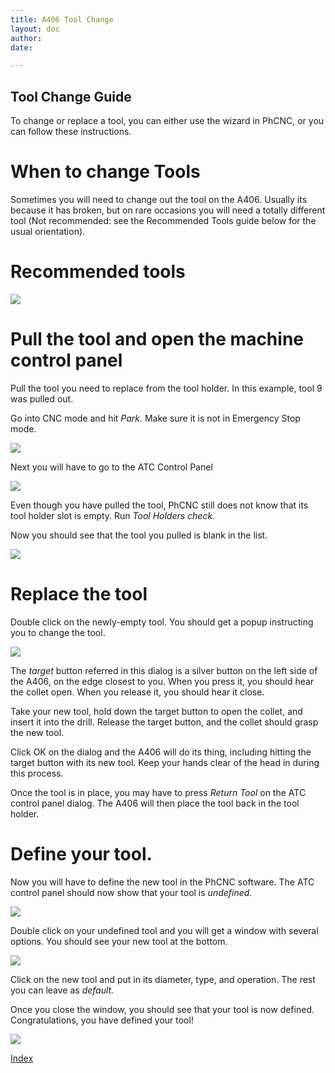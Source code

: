 ```yaml
---
title: A406 Tool Change
layout: doc
author:
date:

---
```

## Tool Change Guide 

To change or replace a tool, you can either use the wizard in PhCNC, or you can follow these instructions. 


# When to change Tools

Sometimes you will need to change out the tool on the A406. Usually its because it has broken, but on rare occasions you will need a totally different tool (Not recommended: see the Recommended Tools guide below for the usual orientation).

# Recommended tools
![](img/A406Bits.png)


# Pull the tool and open the machine control panel 

Pull the tool you need to replace from the tool holder. In this example, tool 9 was pulled out. 

Go into CNC mode and hit *Park.* Make sure it is not in Emergency Stop mode. 

![](img/Park.png) 

Next you will have to go to the ATC Control Panel 

![](img/ATCControlPanel.png) 

Even though you have pulled the tool, PhCNC still does not know that its tool holder slot is empty. Run *Tool Holders check.*

Now you should see that the tool you pulled is blank in the list. 

![](img/Emptytoolholder9.png)  

# Replace the tool

Double click on the newly-empty tool. You should get a popup instructing you to change the tool. 

![](img/Changetooldialog.png) 

The *target* button referred in this dialog is a silver button on the left side of the A406, on the edge closest to you. When you press it, you should hear the collet open. When you release it, you should hear it close. 

Take your new tool, hold down the target button to open the collet, and insert it into the drill. Release the target button, and the collet should grasp the new tool. 

Click OK on the dialog and the A406 will do its thing, including hitting the target button with its new tool. Keep your hands clear of the head in during this process. 

Once the tool is in place, you may have to press *Return Tool* on the ATC control panel dialog. The A406 will then place the tool back in the tool holder. 

# Define your tool. 

Now you will have to define the new tool in the PhCNC software. The ATC control panel should now show that your tool is *undefined.* 

![](img/undefinedtool.png) 

Double click on your undefined tool and you will get a window with several options. You should see your new tool at the bottom.

![](img/Undefinedtoollist.png) 

Click on the new tool and put in its diameter, type, and operation. The rest you can leave as *default.* 

Once you close the window, you should see that your tool is now defined. Congratulations, you have defined your tool! 

![](img/Tooldefined.png) 

[Index](index.html)
